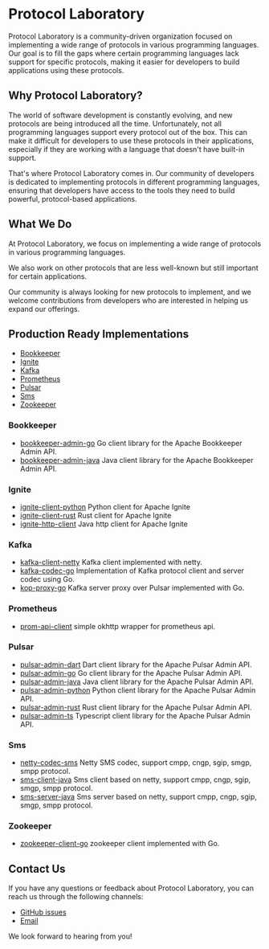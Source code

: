 # Protocol Laboratory

Protocol Laboratory is a community-driven organization focused on implementing a wide range of protocols in various programming languages. Our goal is to fill the gaps where certain programming languages lack support for specific protocols, making it easier for developers to build applications using these protocols.

## Why Protocol Laboratory?

The world of software development is constantly evolving, and new protocols are being introduced all the time. Unfortunately, not all programming languages support every protocol out of the box. This can make it difficult for developers to use these protocols in their applications, especially if they are working with a language that doesn't have built-in support.

That's where Protocol Laboratory comes in. Our community of developers is dedicated to implementing protocols in different programming languages, ensuring that developers have access to the tools they need to build powerful, protocol-based applications.

## What We Do

At Protocol Laboratory, we focus on implementing a wide range of protocols in various programming languages.

We also work on other protocols that are less well-known but still important for certain applications.

Our community is always looking for new protocols to implement, and we welcome contributions from developers who are interested in helping us expand our offerings.

## Production Ready Implementations

- [Bookkeeper](#Bookkeeper)
- [Ignite](#Ignite)
- [Kafka](#Kafka)
- [Prometheus](#Prometheus)
- [Pulsar](#Pulsar)
- [Sms](#Sms)
- [Zookeeper](#Zookeeper)

### Bookkeeper

- [bookkeeper-admin-go](https://github.com/protocol-laboratory/bookkeeper-admin-go) Go client library for the Apache Bookkeeper Admin API.
- [bookkeeper-admin-java](https://github.com/protocol-laboratory/bookkeeper-admin-java) Java client library for the Apache Bookkeeper Admin API.

### Ignite

- [ignite-client-python](https://github.com/protocol-laboratory/ignite-client-python) Python client for Apache Ignite
- [ignite-client-rust](https://github.com/protocol-laboratory/ignite-client-rust) Rust client for Apache Ignite
- [ignite-http-client](https://github.com/protocol-laboratory/ignite-http-client) Java http client for Apache Ignite

### Kafka

- [kafka-client-netty](https://github.com/protocol-laboratory/kafka-client-netty) Kafka client implemented with netty.
- [kafka-codec-go](https://github.com/protocol-laboratory/kafka-codec-go) Implementation of Kafka protocol client and server codec using Go.
- [kop-proxy-go](https://github.com/protocol-laboratory/kop-proxy-go) Kafka server proxy over Pulsar implemented with Go.

### Prometheus

- [prom-api-client](https://github.com/protocol-laboratory/prom-api-client) simple okhttp wrapper for prometheus api.

### Pulsar

- [pulsar-admin-dart](https://github.com/protocol-laboratory/pulsar-admin-dart)  Dart client library for the Apache Pulsar Admin API.
- [pulsar-admin-go](https://github.com/protocol-laboratory/pulsar-admin-go)  Go client library for the Apache Pulsar Admin API.
- [pulsar-admin-java](https://github.com/protocol-laboratory/pulsar-admin-java)  Java client library for the Apache Pulsar Admin API.
- [pulsar-admin-python](https://github.com/protocol-laboratory/pulsar-admin-python)  Python client library for the Apache Pulsar Admin API.
- [pulsar-admin-rust](https://github.com/protocol-laboratory/pulsar-admin-rust)  Rust client library for the Apache Pulsar Admin API.
- [pulsar-admin-ts](https://github.com/protocol-laboratory/pulsar-admin-ts)  Typescript client library for the Apache Pulsar Admin API.

### Sms

- [netty-codec-sms](https://github.com/protocol-laboratory/netty-codec-sms) Netty SMS codec, support cmpp, cngp, sgip, smgp, smpp protocol.
- [sms-client-java](https://github.com/protocol-laboratory/sms-client-java) Sms client based on netty, support cmpp, cngp, sgip, smgp, smpp protocol.
- [sms-server-java](https://github.com/protocol-laboratory/sms-server-java) Sms server based on netty, support cmpp, cngp, sgip, smgp, smpp protocol.

### Zookeeper

- [zookeeper-client-go](https://github.com/protocol-laboratory/zookeeper-client-go) zookeeper client implemented with Go.

## Contact Us

If you have any questions or feedback about Protocol Laboratory, you can reach us through the following channels:

- [GitHub issues](https://github.com/protocol-laboratory/protocols/issues)
- [Email](shoothzj@gmail.com)

We look forward to hearing from you!
